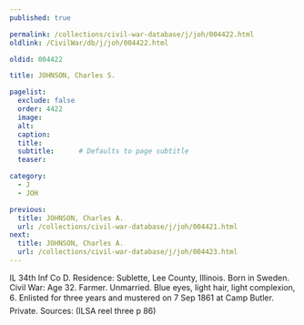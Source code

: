 ```yaml
---
published: true

permalink: /collections/civil-war-database/j/joh/004422.html
oldlink: /CivilWar/db/j/joh/004422.html

oldid: 004422

title: JOHNSON, Charles S.

pagelist:
  exclude: false
  order: 4422
  image: 
  alt:
  caption:
  title:
  subtitle:      # Defaults to page subtitle
  teaser:

category: 
  - J 
  - JOH

previous:
  title: JOHNSON, Charles A.
  url: /collections/civil-war-database/j/joh/004421.html  
next:
  title: JOHNSON, Charles A.
  url: /collections/civil-war-database/j/joh/004423.html   
---
```

IL 34th Inf Co D. Residence: Sublette, Lee County, Illinois. Born in Sweden. Civil War: Age 32. Farmer. Unmarried. Blue eyes, light hair, light complexion, 6&#146;. Enlisted for three years and mustered on 7 Sep 1861 at Camp Butler. Private. Sources: (ILSA reel three p 86)